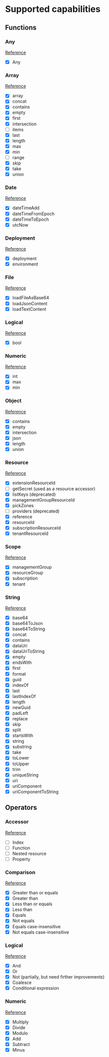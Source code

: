 # Supported capabilities

## Functions

### Any

[Reference](https://docs.microsoft.com/en-us/azure/azure-resource-manager/bicep/bicep-functions-any)

- [x] Any

### Array

[Reference](https://docs.microsoft.com/en-us/azure/azure-resource-manager/bicep/bicep-functions-array)

- [x] array
- [x] concat
- [x] contains
- [x] empty
- [x] first
- [x] intersection
- [ ] items
- [x] last
- [x] length
- [x] max
- [x] min
- [ ] range
- [x] skip
- [x] take
- [x] union

### Date

[Reference](https://docs.microsoft.com/en-us/azure/azure-resource-manager/bicep/bicep-functions-date)

- [x] dateTimeAdd
- [x] dateTimeFromEpoch
- [x] dateTimeToEpoch
- [x] utcNow

### Deployment

[Reference](https://docs.microsoft.com/en-us/azure/azure-resource-manager/bicep/bicep-functions-deployment)

- [x] deployment
- [x] environment

### File

[Reference](https://docs.microsoft.com/en-us/azure/azure-resource-manager/bicep/bicep-functions-files)

- [x] loadFileAsBase64
- [x] loadJsonContent
- [x] loadTextContent

### Logical

[Reference](https://docs.microsoft.com/en-us/azure/azure-resource-manager/bicep/bicep-functions-logical)

- [x] bool

### Numeric

[Reference](https://docs.microsoft.com/en-us/azure/azure-resource-manager/bicep/bicep-functions-numeric)

- [x] int
- [x] max
- [x] min

### Object

[Reference](https://docs.microsoft.com/en-us/azure/azure-resource-manager/bicep/bicep-functions-object)

- [x] contains
- [x] empty
- [x] intersection
- [x] json
- [x] length
- [x] union

### Resource

[Reference](https://docs.microsoft.com/en-us/azure/azure-resource-manager/bicep/bicep-functions-resource)

- [x] extensionResourceId
- [ ] getSecret (used as a resource accessor)
- [x] listKeys (deprecated)
- [x] managementGroupResourceId
- [x] pickZones
- [ ] providers (deprecated)
- [x] reference
- [x] resourceId
- [x] subscriptionResourceId
- [x] tenantResourceId

### Scope

[Reference](https://docs.microsoft.com/en-us/azure/azure-resource-manager/bicep/bicep-functions-scope)

- [x] managementGroup
- [x] resourceGroup
- [x] subscription
- [x] tenant

### String

[Reference](https://docs.microsoft.com/en-us/azure/azure-resource-manager/bicep/bicep-functions-string)

- [x] base64
- [x] base64ToJson
- [x] base64ToString
- [x] concat
- [x] contains
- [x] dataUri
- [x] dataUriToString
- [x] empty
- [x] endsWith
- [x] first
- [x] format
- [x] guid
- [x] indexOf
- [x] last
- [x] lastIndexOf
- [x] length
- [x] newGuid
- [x] padLeft
- [x] replace
- [x] skip
- [x] split
- [x] startsWith
- [x] string
- [x] substring
- [x] take
- [x] toLower
- [x] toUpper
- [x] trim
- [x] uniqueString
- [x] uri
- [x] uriComponent
- [x] uriComponentToString

## Operators

### Accessor

[Reference](https://docs.microsoft.com/en-us/azure/azure-resource-manager/bicep/operators-access)

- [ ] Index
- [ ] Function
- [ ] Nested resource
- [ ] Property

### Comparison

[Reference](https://docs.microsoft.com/en-us/azure/azure-resource-manager/bicep/operators-comparison)

- [x] Greater than or equals
- [x] Greater than
- [x] Less than or equals
- [x] Less than
- [x] Equals
- [x] Not equals
- [x] Equals case-insensitive
- [x] Not equals case-insensitive

### Logical

[Reference](https://docs.microsoft.com/en-us/azure/azure-resource-manager/bicep/operators-logical)

- [x] And
- [x] Or
- [x] Not (partially, but need firther improvements)
- [x] Coalesce
- [x] Conditional expression

### Numeric

[Reference](https://docs.microsoft.com/en-us/azure/azure-resource-manager/bicep/operators-numeric)

- [x] Multiply
- [x] Divide
- [x] Modulo
- [x] Add
- [x] Subtract
- [x] Minus
